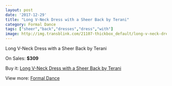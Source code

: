 ```yaml
---
layout: post
date: '2017-12-29'
title: "Long V-Neck Dress with a Sheer Back by Terani"
category: Formal Dance
tags: ["sheer","back","dresses","dress","with"]
image: http://img.transblink.com/21107-thickbox_default/long-v-neck-dress-with-a-sheer-back-by-terani.jpg
---
```

Long V-Neck Dress with a Sheer Back by Terani

On Sales: **$309**
<a href="https://www.transblink.com/en/formal-dance/6690-long-v-neck-dress-with-a-sheer-back-by-terani.html"><amp-img layout="responsive" width="600" height="600" src="//img.transblink.com/21107-thickbox_default/long-v-neck-dress-with-a-sheer-back-by-terani.jpg" alt="Long V-Neck Dress with a Sheer Back by Terani 0" /></a>
<a href="https://www.transblink.com/en/formal-dance/6690-long-v-neck-dress-with-a-sheer-back-by-terani.html"><amp-img layout="responsive" width="600" height="600" src="//img.transblink.com/21109-thickbox_default/long-v-neck-dress-with-a-sheer-back-by-terani.jpg" alt="Long V-Neck Dress with a Sheer Back by Terani 1" /></a>
<a href="https://www.transblink.com/en/formal-dance/6690-long-v-neck-dress-with-a-sheer-back-by-terani.html"><amp-img layout="responsive" width="600" height="600" src="//img.transblink.com/21108-thickbox_default/long-v-neck-dress-with-a-sheer-back-by-terani.jpg" alt="Long V-Neck Dress with a Sheer Back by Terani 2" /></a>

Buy it: [Long V-Neck Dress with a Sheer Back by Terani](https://www.transblink.com/en/formal-dance/6690-long-v-neck-dress-with-a-sheer-back-by-terani.html "Long V-Neck Dress with a Sheer Back by Terani")

View more: [Formal Dance](https://www.transblink.com/en/6-formal-dance "Formal Dance")